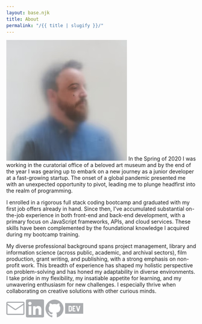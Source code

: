 ```yaml
---
layout: base.njk
title: About
permalink: "/{{ title | slugify }}/"
---
```


<img class="float" src="/imgs/headshot.jpg"> 
In the Spring of 2020 I was working in the curatorial office of a beloved art museum and by the end of the year I was gearing up to embark on a new journey as a junior developer at a fast-growing startup. The onset of a global pandemic presented me with an unexpected opportunity to pivot, leading me to plunge headfirst into the realm of programming.

I enrolled in a rigorous full stack coding bootcamp and graduated with my first job offers already in hand. Since then, I’ve accumulated substantial on-the-job experience in both front-end and back-end development, with a primary focus on JavaScript frameworks, APIs, and cloud services. These skills have been complemented by the foundational knowledge I acquired during my bootcamp training.

My diverse professional background spans project management, library and information science (across public, academic, and archival sectors), film production, grant writing, and publishing, with a strong emphasis on non-profit work. This breadth of experience has shaped my holistic perspective on problem-solving and has honed my adaptability in diverse environments. I take pride in my flexibility, my insatiable appetite for learning, and my unwavering enthusiasm for new challenges. I especially thrive when collaborating on creative solutions with other curious minds.

<div class="center"><a title="Link to email" href="mailto:Jordan.S.Spencer@gmail.com"><img class="icon" src="/icons/mail.svg" alt="envelope icon"></a> <a title="Link to LinkedIn profile" href="https://www.linkedin.com/in/jordanspencercbus/" target="_blank"><img class="icon" src="/icons/linkedin.svg" alt="LinkedIn logo icon"></a> <a title="Link to GitHub profile" href="https://github.com/jsspen/" target="_blank"><img class="icon" src="/icons/github.svg" alt="GitHub logo icon"></a> <a title="Link to Dev.to profile" href="https://dev.to/jsspen" target="_blank"><img class="icon" src="/icons/devdotto.svg" alt="Dev.to logo icon"></a></div>